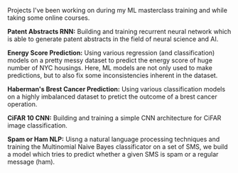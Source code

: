 Projects I've been working on during my ML masterclass training and while taking some online courses. 


**Patent Abstracts RNN:** Building and training recurrent neural network which is able to generate patent abstracts in the field of 
neural science and AI.

**Energy Score Prediction:** Using various regression (and classification) models on a pretty messy dataset to predict the energy score of huge number of NYC housings. Here, ML models are not only used to make predictions, but to also fix some inconsistencies inherent in the dataset.

**Haberman's Brest Cancer Prediction:** Using various classification models on a highly imbalanced dataset to pretict the outcome 
of a brest cancer operation. 

**CiFAR 10 CNN:** Building and training a simple CNN architecture for CiFAR image classification. 

**Spam or Ham NLP:** Uisng a natural language processing techniques and training the Multinomial Naive Bayes classificator on a set of SMS, we build a model which tries to predict whether a given SMS is spam or a regular message (ham). 
